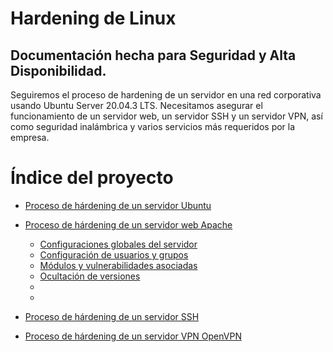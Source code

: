 # Hardening de Linux

## Documentación hecha para Seguridad y Alta Disponibilidad.
Seguiremos el proceso de hardening de un servidor en una red corporativa usando Ubuntu Server 20.04.3 LTS. Necesitamos asegurar el funcionamiento de un servidor web, un servidor SSH y un servidor VPN, así como seguridad inalámbrica y varios servicios más requeridos por la empresa.


# Índice del proyecto
+ [Proceso de hárdening de un servidor Ubuntu](Ubuntu/ubuntu.md)
+ [Proceso de hárdening de un servidor web Apache](Apache2/apache.md)
    + [Configuraciones globales del servidor](Apache2/apache.md)
    + [Configuración de usuarios y grupos](Apache2/apache.md)
    + [Módulos y vulnerabilidades asociadas](Apache2/apache.md)
    + [Ocultación de versiones](Apache2/apache.md)
    + [](Apache2/apache.md)
    + [](Apache2/apache.md)

+ [Proceso de hárdening de un servidor SSH](ssh/ssh.md)
+ [Proceso de hárdening de un servidor VPN OpenVPN](OpenVPN/OpenVPN.md)
